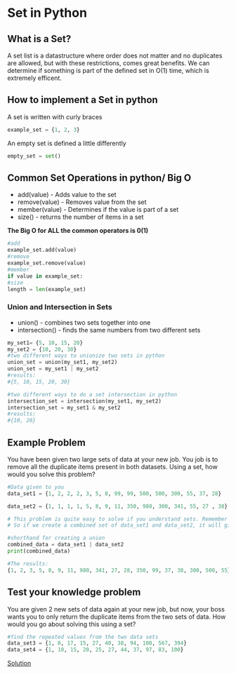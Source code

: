 # Set in Python

## What is a Set?
A set list is a datastructure where order does not matter and no duplicates are allowed, but with these restrictions, comes great benefits. We can determine if something is part of the defined set in O(1) time, which is extremely efficent. 

## How to implement a Set in python
A set is written with curly braces
```python
example_set = {1, 2, 3}
````
An empty set is defined a little differently
```python
empty_set = set()
```
## Common Set Operations in python/ Big O
* add(value) - Adds value to the set
* remove(value) - Removes value from the set
* member(value) - Determines if the value is part of a set
* size() - returns the number of items in a set

**The Big O for ALL the common operators is 0(1)**
```python
#add
example_set.add(value)
#remove
example_set.remove(value)
#member
if value in example_set:
#size
length = len(example_set)
```
### Union and Intersection in Sets
* union() - combines two sets together into one
* intersection() - finds the same numbers from two different sets
```python
my_set1= {5, 10, 15, 20}
my_set2 = {10, 20, 30}
#two different ways to unionize two sets in python
union_set = union(my_set1, my_set2)
union_set = my_set1 | my_set2
#results:
#{5, 10, 15, 20, 30}

#two different ways to do a set intersection in python
intersection_set = intersection(my_set1, my_set2)
intersection_set = my_set1 & my_set2
#results:
#{10, 20}
```

## Example Problem
You have been given two large sets of data at your new job. You job is to remove all the duplicate items present in both datasets.
Using a set, how would you solve this problem?
```python
#Data given to you
data_set1 = {1, 2, 2, 2, 3, 5, 8, 99, 99, 500, 500, 300, 55, 37, 28}

data_set2 = {1, 1, 1, 1, 5, 8, 9, 11, 350, 980, 300, 341, 55, 27 , 38}

# This problem is quite easy to solve if you understand sets. Remember sets cannot have duplicate numbers.
# So if we create a combined set of data_set1 and data_set2, it will give us all the unique values of each set

#shorthand for creating a union
combined_data = data_set1 | data_set2
print(combined_data)

#The results:
{1, 2, 3, 5, 8, 9, 11, 980, 341, 27, 28, 350, 99, 37, 38, 300, 500, 55}

```

## Test your knowledge problem
You are given 2 new sets of data again at your new job, but now, your boss wants you to only return the duplicate items from the two sets of data.
How would you go about solving this using a set?

```python
#find the repeated values from the two data sets
data_set3 = {1, 8, 17, 15, 27, 40, 38, 94, 100, 567, 394}
data_set4 = {1, 10, 15, 20, 25, 27, 44, 37, 97, 83, 100}
```
[Solution](https://github.com/Tskalka/DataStructureTutorial/blob/main/Python%20Files/solution2_sets.py)
